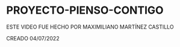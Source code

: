 # PROYECTO-PIENSO-CONTIGO
ESTE VIDEO FUE HECHO POR MAXIMILIANO MARTÍNEZ CASTILLO


CREADO 04/07/2022
